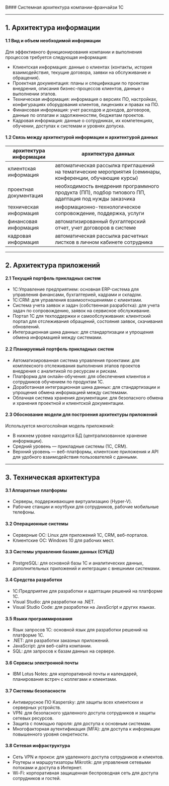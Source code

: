 В### Системная архитектура компании-франчайзи 1С

---

## 1. Архитектура информации

#### 1.1 Вид и объем необходимой информации

Для эффективного функционирования компании и выполнения процессов требуется следующая информация:
   - Клиентская информация: данные о клиентах (контакты, история взаимодействия, текущие договора, заявки на обслуживание и обращения).
   - Проектная документация: планы и спецификации по проектам внедрения, описания бизнес-процессов клиентов, данные о выполнении этапов.
   - Техническая информация: информация о версиях ПО, настройках, конфигурациях оборудования клиентов, лицензиях и правах на ПО.
   - Финансовая информация: учет расходов и доходов, договоров, данные по оплатам и задолженностям, бюджетам проектов.
   - Кадровая информация: данные о сотрудниках, их компетенциях, обучении, доступах к системам и уровнях допуска.

#### 1.2 Связь между архитектурой информации и архитектурой данных

| архитектура информации | архитектура данных                                                                                       |
| ---------------------- | -------------------------------------------------------------------------------------------------------- |
| клиентская информация  | автоматическая рассылка приглашений на тематические мероприятия (семинары, конференции, обучающие курсы) |
| проектная документация | необходимость внедрения программного продукта (ПП), подбор типового ПП, адаптация под нужды заказчика    |
| техническая информация | информационно-технологическое сопровождение, поддержка, услуги                                           |
| финансовая информация  | автоматизированный бухгалтерский отчет, учет договоров в системе                                         |
| кадровая информация    | автоматическая рассылка расчетных листков в личном кабинете сотрудника                                   |

---

## 2. Архитектура приложений

#### 2.1 Текущий портфель прикладных систем

- 1С:Управление предприятием: основная ERP-система для управления финансами, бухгалтерией, кадрами и складом.
- 1С:CRM: для управления взаимоотношениями с клиентами.
- Система учета заявок и задач (собственная разработка): для учета задач по сопровождению, заявок на сервисное обслуживание.
- Портал 1С для техподдержки и самообслуживания: клиентский портал для отслеживания обращений, состояния заявок, скачивания обновлений.
- Интеграционная шина данных: для стандартизации и упрощения обмена информацией между системами.

#### 2.2 Планируемый портфель прикладных систем

- Автоматизированная система управления проектами: для комплексного отслеживания выполнения этапов проектов внедрения с аналитикой по ресурсам и рискам.
- Платформа для онлайн-обучения: для обеспечения клиентов и сотрудников обучением по продуктам 1С.
- Доработанная интеграционная шина данных: для стандартизации и упрощения обмена информацией между системами.
- Облачная система хранения документации: для безопасного обмена и хранения проектной и клиентской документации.

#### 2.3 Обоснование модели для построения архитектуры приложений

Используется многослойная модель приложений: 
- В нижнем уровне находится БД (централизованное хранение информации).
- Средний уровень — прикладные системы (1С, CRM).
- Верхний уровень — веб-платформы, клиентские приложения и API для удобного взаимодействия пользователей с данными.

---

## 3. Техническая архитектура

#### 3.1 Аппаратные платформы

- Серверы, поддерживающие виртуализацию (Hyper-V).
- Рабочие станции и ноутбуки для сотрудников, рабочие мобильные телефоны.

#### 3.2 Операционные системы

- Серверные ОС: Linux для приложений 1С, CRM, веб-порталов.
- Клиентские ОС: Windows 10 для рабочих мест.

#### 3.3 Системы управления базами данных (СУБД)

- PostgreSQL: для основной базы 1С и аналитических данных, дополнительных приложений и интеграции с внешними системами.
  
#### 3.4 Средства разработки

- 1С:Предприятие для разработки и адаптации решений на платформе 1С.
- Visual Studio: для разработки на .NET.
- Visual Studio Code: для разработки на JavaScript и других языках.

#### 3.5 Языки программирования

- Язык запросов 1С: основной язык для разработки решений на платформе 1С.
- .NET: для разработки заказных приложений.
- JavaScript: для веб-сайта компании.
- SQL: для запросов к базам данных на сервере.

#### 3.6 Сервисы электронной почты

- IBM Lotus Notes: для корпоративной почты и календарей, планирования встреч с коллегами и клиентами.
  
#### 3.7 Системы безопасности

- Антивирусное ПО Kaspersky: для защиты всех клиентских и серверных устройств.
- VPN: для безопасного удаленного доступа сотрудников и защиты сетевых ресурсов.
- Защита с помощью пароля: для доступа к основным системам.
- Многофакторная аутентификация (MFA): для доступа к информации повышенного уровня секретности.
  
#### 3.8 Сетевая инфраструктура

- Сеть VPN и прокси: для удаленного доступа сотрудников и клиентов.
- Роутеры и маршрутизаторы Mikrotik: для управления сетевыми потоками и доступа в Интернет.
- Wi-Fi: корпоративная защищенная беспроводная сеть для доступа сотрудников и гостей. 

